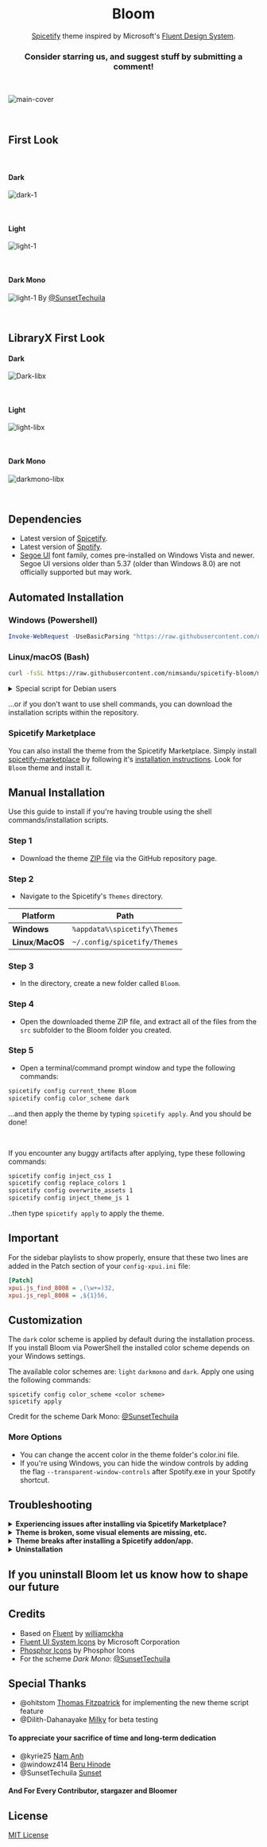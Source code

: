 <div align="center">
  <h1>Bloom</h1>

  [Spicetify](https://github.com/khanhas/spicetify-cli) theme inspired by Microsoft's [Fluent Design System](https://www.microsoft.com/design/fluent).  

### **Consider starring us, and suggest stuff by submitting a comment!**

</div>

<br>

![main-cover](https://raw.githubusercontent.com/nimsandu/spicetify-bloom/main/images/bloom_cover.jpg)

<br>

## First Look

<br>

#### **Dark**

![dark-1](https://raw.githubusercontent.com/nimsandu/spicetify-bloom/main/images/dark.png)

<br>

#### **Light**

![light-1](https://raw.githubusercontent.com/nimsandu/spicetify-bloom/main/images/light.png)

<br>

#### **Dark Mono**

![light-1](https://raw.githubusercontent.com/nimsandu/spicetify-bloom/main/images/darkmono.png)
By [@SunsetTechuila](https://github.com/SunsetTechuila)

<br>

## **LibraryX First Look**

#### **Dark**

![Dark-libx](https://github.com/nimsandu/spicetify-bloom/blob/58b8799bfc963c87d97b5eff1cb1faf48f15c5f3/images/libx_dark.jpg)

<br>

#### **Light**

![light-libx](https://github.com/nimsandu/spicetify-bloom/blob/58b8799bfc963c87d97b5eff1cb1faf48f15c5f3/images/libx_light.jpg)

<br>

#### **Dark Mono**

![darkmono-libx](https://github.com/nimsandu/spicetify-bloom/blob/58b8799bfc963c87d97b5eff1cb1faf48f15c5f3/images/libx_darkmono.jpg)

<br>

## Dependencies

- Latest version of [Spicetify](https://github.com/spicetify/spicetify-cli).
- Latest version of [Spotify](https://www.spotify.com/download).
- [Segoe UI](https://en.wikipedia.org/wiki/Segoe#Segoe_UI) font family, comes pre-installed on Windows Vista and newer.
  Segoe UI versions older than 5.37 (older than Windows 8.0) are not officially supported but may work.

## Automated Installation

### Windows (Powershell)

```powershell
Invoke-WebRequest -UseBasicParsing "https://raw.githubusercontent.com/nimsandu/spicetify-bloom/main/install/install.ps1" | Invoke-Expression
```

### Linux/macOS (Bash)

```bash
curl -fsSL https://raw.githubusercontent.com/nimsandu/spicetify-bloom/main/install/install.sh | bash
```

<details>
    <summary>Special script for Debian users</summary>
<p>Replace `install.sh` in the above command with `install_debian.sh`. Spotify made a derp that it doesn't work on some Debian installations. Passing `--no-zygote` flag to it will fix this issue, which also means we also need to add it to launcher entry. `install_debian.sh` script's whole purpose is to run the `install.sh` as usual, then applying the fix. Issues about it are welcome!</p>

#### credit [@windowz414](https://github.com/windowz414) for the script

</details>

...or if you don't want to use shell commands, you can download the installation scripts within the repository.

### Spicetify Marketplace

You can also install the theme from the Spicetify Marketplace.
Simply install [spicetify-marketplace](https://github.com/spicetify/spicetify-marketplace) by following it's
[installation instructions](https://github.com/spicetify/spicetify-marketplace/wiki/Installation). Look for `Bloom` theme and install it.

## Manual Installation

Use this guide to install if you're having trouble using the shell commands/installation scripts.

### Step 1

- Download the theme [ZIP file](https://github.com/nimsandu/spicetify-bloom/archive/refs/heads/main.zip) via the GitHub repository page.

### Step 2

- Navigate to the Spicetify's `Themes` directory.

| Platform            | Path                              |
| ------------------- | --------------------------------- |
| **Windows**         | `%appdata%\spicetify\Themes`      |
| **Linux**/**MacOS** | `~/.config/spicetify/Themes`      |

### Step 3

- In the directory, create a new folder called `Bloom`.

### Step 4

- Open the downloaded theme ZIP file, and extract all of the files from the `src` subfolder to the Bloom folder you created.

### Step 5

- Open a terminal/command prompt window and type the following commands:

```bash
spicetify config current_theme Bloom
spicetify config color_scheme dark
```

...and then apply the theme by typing `spicetify apply`. And you should be done!

<br>

If you encounter any buggy artifacts after applying, type these following commands:

```sh
spicetify config inject_css 1
spicetify config replace_colors 1
spicetify config overwrite_assets 1
spicetify config inject_theme_js 1
```

..then type `spicetify apply` to apply the theme.

## Important

For the sidebar playlists to show properly, ensure that these two lines are added in the Patch section of your `config-xpui.ini` file:

```ini
[Patch]
xpui.js_find_8008 = ,(\w+=)32,
xpui.js_repl_8008 = ,${1}56,
```

## Customization

The `dark` color scheme is applied by default during the installation process. If you install Bloom via PowerShell the installed color scheme depends on your Windows settings.

The available color schemes are: `light` `darkmono` and `dark`. Apply one using the following commands:

```
spicetify config color_scheme <color scheme>
spicetify apply
```

Credit for the scheme Dark Mono: [@SunsetTechuila](https://github.com/SunsetTechuila)

### More Options

- You can change the accent color in the theme folder's color.ini file.  
- If you're using Windows, you can hide the window controls by adding the flag `--transparent-window-controls` after Spotify.exe in your Spotify shortcut.  

## Troubleshooting

<details>
  <summary><b>Experiencing issues after installing via Spicetify Marketplace?</b></summary>
<blockquote> If you're experiencing issues after installing the theme via the Spicetify Marketplace, reset it by going to the Spicetify Marketplace settings, then scroll all the way down until you see the "Reset Marketplace" button. After that, proceed to install the theme using the instation methods shown above. </blockquote>
</details>

<details>
  <summary><b>Theme is broken, some visual elements are missing, etc.</b></summary>
<blockquote> Spotify releases updates very frequently, and when that happens, it's common for things to break. Generally, we'll be able to fix these issues, but there are certain issues that are out of our control. If you experience such an issue, please report them via the repository's issues page.
</details>

<details>
  <summary><b>Theme breaks after installing a Spicetify addon/app.</b></summary>
<blockquote> This occurs rather because the custom app doesnt exist. Check Spicetify repositories if it indeed exists in that exact package name and open an issue on this repo if it does for a more extended testing. </blockquote>

#### credit [@windowz414](https://github.com/windowz414) for the troubleshooting

</details>

<details>
  <summary><b>Uninstallation</b></summary>
  <blockquote>uninstallation

  1. Restore Spotify to original state
    ![image](https://user-images.githubusercontent.com/80559769/188782496-a38e4195-089d-4a73-80d7-eb7493db280e.png)

  2. Delete spicetify files in appdata. Local and roaming
    ![image](https://user-images.githubusercontent.com/80559769/188782730-24c13c8a-3264-4fe9-808b-62b6beb0f7d7.png)
    ![image](https://user-images.githubusercontent.com/80559769/188782810-776ce017-de18-449d-b0b3-3523e3d02f45.png)

  3. Use PowerShell to install spicetify and Bloom
    ![image](https://user-images.githubusercontent.com/80559769/188782914-c5e9e66d-de83-4b83-9f35-f2b0d78a062b.png)

  4. Restart and apply to Spotify
    ![image](https://user-images.githubusercontent.com/80559769/188783021-dd9e683a-c433-4d42-975a-e3c685d75f96.png)

#### credit [@Georgetheasian](https://github.com/Georgetheasian) for the uninstallation guide

 </details>

## If you uninstall Bloom let us know how to shape our future

## Credits

- Based on [Fluent](https://github.com/williamckha/spicetify-fluent) by [williamckha](https://github.com/williamckha)  
- [Fluent UI System Icons](https://github.com/microsoft/fluentui-system-icons) by Microsoft Corporation  
- [Phosphor Icons](https://github.com/phosphor-icons/phosphor-icons) by Phosphor Icons
- For the scheme *Dark Mono*: [@SunsetTechuila](https://github.com/SunsetTechuila)

## Special Thanks

- @ohitstom [Thomas Fitzpatrick](https://github.com/ohitstom) for implementing the new theme script feature
- @Dilith-Dahanayake [Milky](https://github.com/Dilith-Dahanayake) for beta testing

#### To appreciate your sacrifice of time and long-term dedication

- @kyrie25 [Nam Anh](https://github.com/kyrie25)
- @windowz414 [Beru Hinode](https://github.com/windowz414)
- @SunsetTechuila [Sunset](https://github.com/SunsetTechuila)

#### And For Every Contributor, stargazer and Bloomer

## License

[MIT License](LICENSE)
